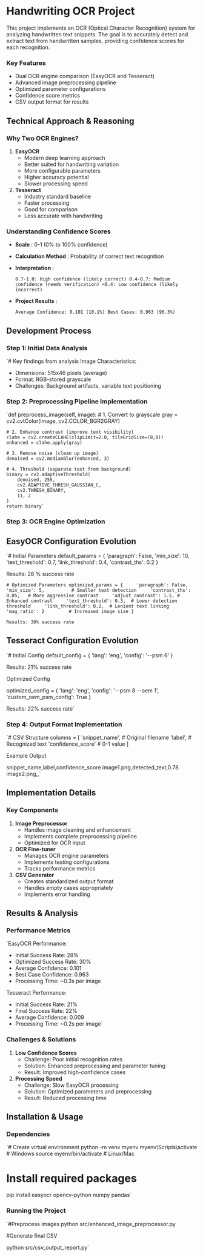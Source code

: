 # Handwriting OCR Project

This project implements an OCR (Optical Character Recognition) system for analyzing handwritten text snippets. The goal is to accurately detect and extract text from handwritten samples, providing confidence scores for each recognition.

### Key Features

* Dual OCR engine comparison (EasyOCR and Tesseract)
* Advanced image preprocessing pipeline
* Optimized parameter configurations
* Confidence score metrics
* CSV output format for results

## Technical Approach & Reasoning

### Why Two OCR Engines?

1. **EasyOCR**
   * Modern deep learning approach
   * Better suited for handwriting variation
   * More configurable parameters
   * Higher accuracy potential
   * Slower processing speed
2. **Tesseract**
   * Industry standard baseline
   * Faster processing
   * Good for comparison
   * Less accurate with handwriting

### Understanding Confidence Scores

* **Scale** : 0-1 (0% to 100% confidence)
* **Calculation Method** : Probability of correct text recognition
* **Interpretation** :

  `0.7-1.0: High confidence (likely correct) 0.4-0.7: Medium confidence (needs verification) <0.4: Low confidence (likely incorrect)`
* **Project Results** :

  `Average Confidence: 0.101 (10.1%) Best Cases: 0.963 (96.3%)`

## Development Process

### Step 1: Initial Data Analysis

`# Key findings from analysis
Image Characteristics:

- Dimensions: 515x46 pixels (average)
- Format: RGB-stored grayscale
- Challenges: Background artifacts, variable text positioning 

### Step 2: Preprocessing Pipeline Implementation

`def preprocess_image(self, image):
    # 1. Convert to grayscale
    gray = cv2.cvtColor(image, cv2.COLOR_BGR2GRAY)

    # 2. Enhance contrast (improve text visibility)
    clahe = cv2.createCLAHE(clipLimit=2.0, tileGridSize=(8,8))
    enhanced = clahe.apply(gray)

    # 3. Remove noise (clean up image)
    denoised = cv2.medianBlur(enhanced, 3)

    # 4. Threshold (separate text from background)
    binary = cv2.adaptiveThreshold(
        denoised, 255,
        cv2.ADAPTIVE_THRESH_GAUSSIAN_C,
        cv2.THRESH_BINARY,
        11, 2
    )
    return binary`

### Step 3: OCR Engine Optimization

## EasyOCR Configuration Evolution

`# Initial Parameters
default_params = {
    'paragraph': False,
    'min_size': 10,
    'text_threshold': 0.7,
    'link_threshold': 0.4,
    'contrast_ths': 0.2
}

Results: 28 % success rate

`# Optimized Parameters optimized_params = {     'paragraph': False,     'min_size': 5,          # Smaller text detection     'contrast_ths': 0.05,   # More aggressive contrast     'adjust_contrast': 1.5, # Enhanced contrast     'text_threshold': 0.3,  # Lower detection threshold     'link_threshold': 0.2,  # Lenient text linking     'mag_ratio': 2         # Increased image size }`

`Results: 30% success rate`

## Tesseract Configuration Evolution

`# Initial Config
default_config = {
    'lang': 'eng',
    'config': '--psm 6'
}

Results: 21% success rate

Optimized Config

optimized_config = {
    'lang': 'eng',
    'config': '--psm 8 --oem 1',
    'custom_oem_psm_config': True
}

Results: 22% success rate`

### Step 4: Output Format Implementation

`# CSV Structure
columns = [
    'snippet_name',      # Original filename
    'label',            # Recognized text
    'confidence_score'  # 0-1 value
]

Example Output

snippet_name,label,confidence_score
image1.png,detected_text,0.78
image2.png,,`

## Implementation Details

### Key Components

1. **Image Preprocessor**
   * Handles image cleaning and enhancement
   * Implements complete preprocessing pipeline
   * Optimized for OCR input
2. **OCR Fine-tuner**
   * Manages OCR engine parameters
   * Implements testing configurations
   * Tracks performance metrics
3. **CSV Generator**
   * Creates standardized output format
   * Handles empty cases appropriately
   * Implements error handling

## Results & Analysis

### Performance Metrics

`EasyOCR Performance:

- Initial Success Rate: 28%
- Optimized Success Rate: 30%
- Average Confidence: 0.101
- Best Case Confidence: 0.963
- Processing Time: ~0.3s per image

Tesseract Performance:

- Initial Success Rate: 21%
- Final Success Rate: 22%
- Average Confidence: 0.009
- Processing Time: ~0.2s per image`

### Challenges & Solutions

1. **Low Confidence Scores**
   * Challenge: Poor initial recognition rates
   * Solution: Enhanced preprocessing and parameter tuning
   * Result: Improved high-confidence cases
2. **Processing Speed**
   * Challenge: Slow EasyOCR processing
   * Solution: Optimized parameters and preprocessing
   * Result: Reduced processing time

## Installation & Usage

### Dependencies

`# Create virtual environment
python -m venv myenv
myenv\Scripts\activate  # Windows
source myenv/bin/activate # Linux/Mac

# Install required packages

pip install easyocr opencv-python numpy pandas`

### Running the Project

`#Preprocess images
python src/enhanced_image_preprocessor.py

#Generate final CSV

python src/csv_output_report.py`
